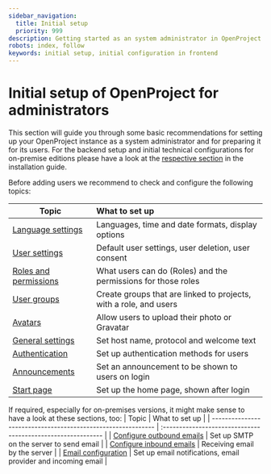 ```yaml
---
sidebar_navigation:
  title: Initial setup
  priority: 999
description: Getting started as an system administrator in OpenProject
robots: index, follow
keywords: initial setup, initial configuration in frontend
---
```


# Initial setup of OpenProject for administrators

This section will guide you through some basic recommendations for setting up your OpenProject instance as a system administrator and for preparing it for its users.
For the backend setup and initial technical configurations for on-premise editions please have a look at the [respective section](../../installation-and-operations/installation/packaged/#initial-configuration) in the installation guide.



Before adding users we recommend to check and configure the following topics:

| Topic                                                        | What to set up                                               |
| ------------------------------------------------------------ | :----------------------------------------------------------- |
| [Language settings](../../system-settings/display-settings/) | Languages, time and date formats, display options            |
| [User settings](../settings/)                                | Default user settings, user deletion, user consent           |
| [Roles and permissions](../roles-permissions/)               | What users can do (Roles) and the permissions for those roles |
| [User groups](../groups/)                                    | Create groups that are linked to projects, with a role, and users |
| [Avatars](../avatars/)                                       | Allow users to upload their photo or Gravatar                |
| [General settings](../../system-settings/general-settings/)  | Set host name, protocol and welcome text                     |
| [Authentication](../../authentication/)                      | Set up authentication methods for users                      |
| [Announcements](../../announcement/)                         | Set an announcement to be shown to users on login            |
| [Start page](../../../user-guide/start-page)                 | Set up the home page, shown after login                      |

If required, especially for on-premises versions, it might make sense to have a look at these sections, too:
| Topic                                                        | What to set up                                               |
| ------------------------------------------------------------ | :----------------------------------------------------------- |
| [Configure outbound emails](../../../installation-and-operations/configuration/outbound-emails/) | Set up SMTP on the server to send email                      |
| [Configure inbound emails](../../../installation-and-operations/configuration/inbound-emails/) | Receiving email by the server                                |
| [Email configuration](../../email/)                          | Set up email notifications, email provider and incoming email |
